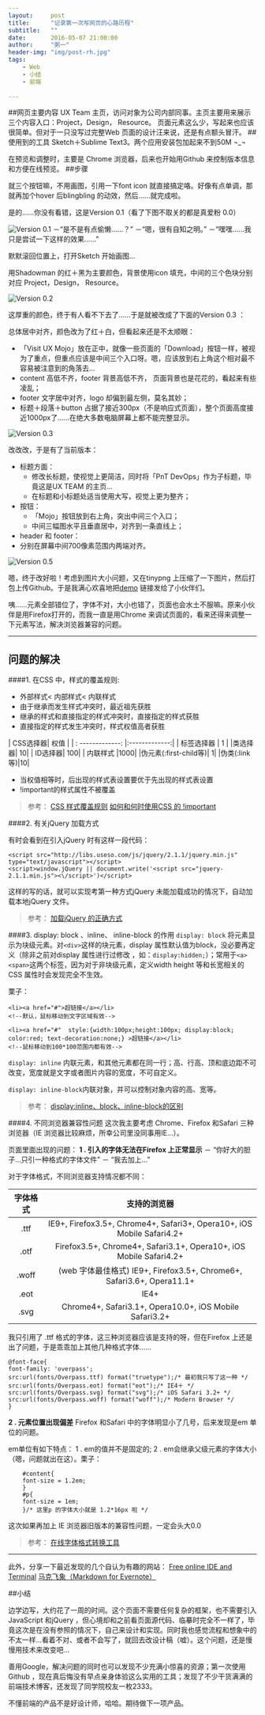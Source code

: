 ```yaml
---
layout:     post
title:      "记录第一次写网页的心路历程"
subtitle:   ""
date:       2016-05-07 21:00:00
author:     "粥一"
header-img: "img/post-rh.jpg"
tags:
    - Web
    - 小结
    - 前端
    
---
```

##网页主要内容
UX Team 主页，访问对象为公司内部同事。主页主要用来展示三个内容入口：Project，Design， Resource。
页面元素这么少，写起来也应该很简单。但对于一只没写过完整Web 页面的设计汪来说，还是有点额头冒汗。
##使用到的工具
Sketch＋Sublime Text3。两个应用安装包加起来不到50M ¬_¬

在预览和调整时，主要是 Chrome 浏览器，后来也开始用Github 来控制版本信息和方便在线预览。
##步骤

就三个按钮嘛，不用画图，引用一下font icon 就直接搞定咯。好像有点单调，那就再加个hover 后blingbling 的动效，然后……就完成啦。

是的……你没有看错，这是Version 0.1（看了下图不取关的都是真爱粉 0.0）

![Version 0.1](http://upload-images.jianshu.io/upload_images/674139-0192354a449abfa7.jpg?imageMogr2/auto-orient/strip%7CimageView2/2/w/1240)
－“是不是有点偷懒……？”
－“嗯，很有自知之明。”
－“嘿嘿……我只是尝试一下这样的效果……”

默默滚回位置上，打开Sketch 开始画图…

用Shadowman 的红＋黑为主要颜色，背景使用icon 填充，中间的三个色块分别对应 Project，Design， Resource。

![Version 0.2](http://upload-images.jianshu.io/upload_images/674139-1c3664b2dee006bf.jpg?imageMogr2/auto-orient/strip%7CimageView2/2/w/1240)

这厚重的颜色，终于有人看不下去了……于是就被改成了下面的Version 0.3 ：

总体居中对齐，颜色改为了红＋白，但看起来还是不太顺眼：
- 「Visit UX Mojo」放在正中，就像一些页面的「Download」按钮一样，被视为了重点，但重点应该是中间三个入口呀。嗯，应该放到右上角这个相对最不容易被注意到的角落去…
- content 高低不齐，footer 背景高低不齐， 页面背景也是花花的，看起来有些凌乱；
- footer 文字居中对齐，logo 却偏到最左侧，莫名其妙；
- 标题＋段落＋button 占据了接近300px（不是响应式页面），整个页面高度接近1000px了……在绝大多数电脑屏幕上都不能完整显示。

![Version 0.3](http://upload-images.jianshu.io/upload_images/674139-81d86288183e10b1.jpg?imageMogr2/auto-orient/strip%7CimageView2/2/w/1240)

改改改，于是有了当前版本：
- 标题方面：
  - 修改长标题，使视觉上更简洁，同时将「PnT DevOps」作为子标题，毕竟这是UX TEAM 的主页…
  -  在标题和小标题处适当使用大写，视觉上更为整齐；
- 按钮：
  -  「Mojo」按钮放到右上角，突出中间三个入口；
  - 中间三幅图水平且垂直居中，对齐到一条直线上；
-  header 和 footer：
  -  分别在屏幕中间700像素范围内两端对齐。


![Version 0.5](http://upload-images.jianshu.io/upload_images/674139-29387fadd3be4276.jpg?imageMogr2/auto-orient/strip%7CimageView2/2/w/1240)

嗯，终于改好啦！考虑到图片大小问题，又在tinypng 上压缩了一下图片，然后打包上传Github。于是我满心欢喜地把[demo](http://mondayc.github.io/test01/)  链接发给了小伙伴们。

咦……元素全部错位了，字体不对，大小也错了，页面也会水土不服嘛。原来小伙伴是用Firefox打开的，而我一直是用Chrome 来调试页面的，看来还得来调整一下元素写法，解决浏览器兼容的问题。

---
## 问题的解决

####1. 在CSS 中，样式的覆盖规则:
- 外部样式< 内部样式< 内联样式
- 由于继承而发生样式冲突时，最近祖先获胜
- 继承的样式和直接指定的样式冲突时，直接指定的样式获胜
- 直接指定的样式发生冲突时，样式权值高者获胜

| CSS选择器| 权值 |
| : -------------:  |:-------------:|
|  标签选择器  |  1  |
|类选择器| 10|
| ID选择器| 100|
| 内联样式 |1000|
|伪元素(:first-child等)| 1|
|伪类(:link等)|10|
- 当权值相等时，后出现的样式表设置要优于先出现的样式表设置
- !important的样式属性不被覆盖

>参考：
[CSS 样式覆盖规则](http://bbs.csdn.net/topics/390403416)
[如何和何时使用CSS 的 !important](http://www.w3cplus.com/css/the-important-css-declaration-how-and-when-to-use-it.html)

####2. 有关jQuery 加载方式

有时会看到在引入jQuery 时有这样一段代码：
```
<script src="http://libs.useso.com/js/jquery/2.1.1/jquery.min.js" type="text/javascript"></script>
<script>window.jQuery || document.write('<script src="jquery-2.1.1.min.js"><\/script>')</script>
```
这样的写的话，就可以实现考第一种方式jQuery 未能加载成功的情况下，自动加载本地jQuery 文件。
>参考：
[加载jQuery 的正确方式](https://blog.netsh.org/posts/how-to-load-jquery_1645.netsh.html)

####3. display: block 、inline、 inline-block 的作用
`display: block` 将元素显示为块级元素。对`<div>`这样的块元素，display 属性默认值为block，没必要再定义（除非之前对display 属性进行过修改 ，如：`display:hidden;`）；常用于`<a> <span>`这两个标签，因为对于非块级元素，定义width height 等和长宽相关的CSS 属性时会发现完全不生效。

栗子：
```
<li><a href="#">超链接</a></li>
<!--默认，鼠标移动到文字区域有效-->

<li><a href="#"  style:{width:100px;height:100px; display:block; color:red; text-decoration:none;} >超链接</a></li>
<!--鼠标移动到100*100范围内都有效-->
```
`display: inline` 内联元素，和其他元素都在同一行；高、行高、顶和底边距不可改变，宽度就是文字或者图片内容的宽度，不可自定义。

`display: inline-block`内联对象，并可以控制对象内容的高、宽等。
>参考：
[display:inline、block、inline-block的区别](http://www.cnblogs.com/jdonson/archive/2011/06/10/2077932.html)

####4. 不同浏览器兼容性问题
这次我主要考虑 Chrome、Firefox 和Safari 三种浏览器（IE 浏览器比较麻烦，所幸公司里没同事用IE…）。

页面里面出现的问题：
**1 . 引入的字体无法在Firefox 上正常显示**
－ “你好大的胆子…只引一种格式的字体文件”
－ “我去加上…”

对于字体格式，不同浏览器支持情况都不同：

|字体格式|支持的浏览器|
|:--:|:--:|
|.ttf|IE9+, Firefox3.5+, Chrome4+, Safari3+, Opera10+, iOS Mobile Safari4.2+
|.otf|Firefox3.5+, Chrome4+, Safari3.1+, Opera10+,  iOS Mobile Safari4.2+
|.woff|(web 字体最佳格式) IE9+, Firefox3.5+, Chrome6+, Safari3.6+, Opera11.1+
|.eot|IE4+
|.svg|Chrome4+, Safari3.1+, Opera10.0+, iOS Mobile Safari3.2+

我只引用了 .ttf 格式的字体，这三种浏览器应该是支持的呀，但在Firefox 上还是出了问题，于是乖乖加上其他几种格式字体……

```
@font-face{
font-family: 'overpass';
src:url(fonts/Overpass.ttf) format("truetype");/* 最初我只写了这一种 */
src:url(fonts/Overpass.eot) format("eot");/* IE4＋ */
src:url(fonts/Overpass.svg) format("svg");/* iOS Safari 3.2+ */
src:url(fonts/Overpass.woff) format("woff");/* Modern Browser */
}
```

**2 . 元素位置出现偏差**
Firefox 和Safari 中的字体明显小了几号，后来发现是em 单位的问题。

em单位有如下特点：
1 . em的值并不是固定的;
2 . em会继承父级元素的字体大小（嗯，问题就出在这）。栗子：

```
	#content{
	font-size = 1.2em;
	}
	#p{
	font-size = 1em;
	}/* 这里p 的字体大小就是 1.2*16px 啦 */
```

这次如果再加上 IE 浏览器旧版本的兼容性问题，一定会头大0.0
>参考：
[在线字体格式转换工具](https://onlinefontconverter.com/)

---
此外，分享一下最近发现的几个自认为有趣的网站：
[Free online IDE and Terminal](http://www.tutorialspoint.com/codingground.htm)
[马克飞象（Markdown for Evernote）](https://maxiang.io/)

##小结

边学边写，大约花了一周的时间。这个页面不需要任何复杂的框架，也不需要引入JavaScript 和jQuery ，但心境却和之前看页面源代码、临摹时完全不一样了，毕竟这次是在没有参照的情况下，自己来设计和实现。同时我也感觉流程和想象中的不太一样…看着不对、或者不会写了，就回去改设计稿（嘘）。这个问题，还是慢慢用技术来改变吧…

善用Google，解决问题的同时也可以发现不少充满小惊喜的资源；第一次使用Github ，现在真后悔没有早点亲身体验这么实用的工具；发现了不少干货满满的前端技术博客，还发现了同学院校友一枚2333。

不懂前端的产品不是好设计师，哈哈。期待做下一项产品。